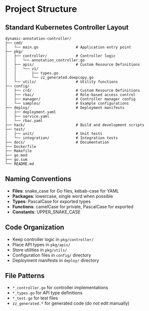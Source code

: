 # Project Structure

## Standard Kubernetes Controller Layout

```
dynamic-annotation-controller/
├── cmd/
│   └── main.go                 # Application entry point
├── pkg/
│   ├── controller/             # Controller logic
│   │   └── annotation_controller.go
│   ├── apis/                   # Custom Resource Definitions
│   │   └── v1/
│   │       ├── types.go
│   │       └── zz_generated.deepcopy.go
│   └── utils/                  # Utility functions
├── config/
│   ├── crd/                    # Custom Resource Definitions
│   ├── rbac/                   # Role-based access control
│   ├── manager/                # Controller manager config
│   └── samples/                # Example configurations
├── deploy/                     # Deployment manifests
│   ├── deployment.yaml
│   ├── service.yaml
│   └── rbac.yaml
├── hack/                       # Build and development scripts
├── test/
│   ├── unit/                   # Unit tests
│   └── integration/            # Integration tests
├── docs/                       # Documentation
├── Dockerfile
├── Makefile
├── go.mod
├── go.sum
└── README.md
```

## Naming Conventions
- **Files**: snake_case for Go files, kebab-case for YAML
- **Packages**: lowercase, single word when possible
- **Types**: PascalCase for exported types
- **Functions**: camelCase for private, PascalCase for exported
- **Constants**: UPPER_SNAKE_CASE

## Code Organization
- Keep controller logic in `pkg/controller/`
- Place API types in `pkg/apis/`
- Store utilities in `pkg/utils/`
- Configuration files in `config/` directory
- Deployment manifests in `deploy/` directory

## File Patterns
- `*_controller.go` for controller implementations
- `*_types.go` for API type definitions
- `*_test.go` for test files
- `zz_generated.*` for generated code (do not edit manually)